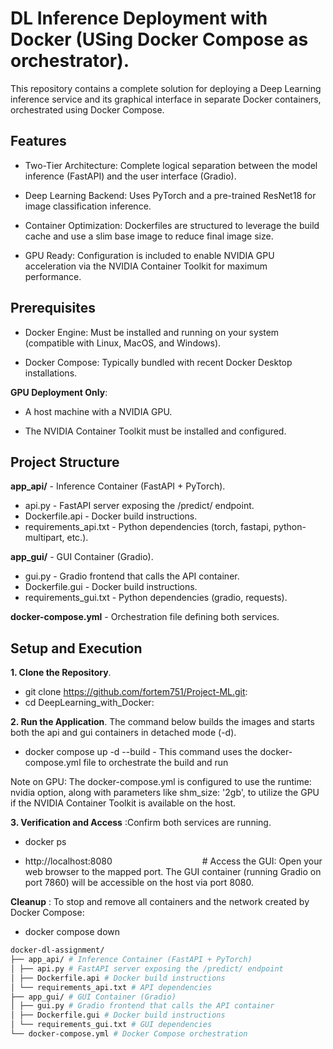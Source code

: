 # DL Inference Deployment with Docker (USing Docker Compose as orchestrator).

This repository contains a complete solution for deploying a Deep Learning inference service and its graphical interface in separate Docker containers, orchestrated using Docker Compose.

## Features

- Two-Tier Architecture: Complete logical separation between the model inference (FastAPI) and the user interface (Gradio).

- Deep Learning Backend: Uses PyTorch and a pre-trained ResNet18 for image classification inference.

- Container Optimization: Dockerfiles are structured to leverage the build cache and use a slim base image to reduce final image size.

- GPU Ready: Configuration is included to enable NVIDIA GPU acceleration via the NVIDIA Container Toolkit for maximum performance.

## Prerequisites

- Docker Engine: Must be installed and running on your system (compatible with Linux, MacOS, and Windows).

- Docker Compose: Typically bundled with recent Docker Desktop installations.

**GPU Deployment Only**:

- A host machine with a NVIDIA GPU.

- The NVIDIA Container Toolkit must be installed and configured.


## Project Structure

**app_api/**             - Inference Container (FastAPI + PyTorch).
- api.py                 - FastAPI server exposing the /predict/ endpoint.
- Dockerfile.api         - Docker build instructions.
- requirements_api.txt   - Python dependencies (torch, fastapi, python-multipart, etc.).

**app_gui/**             - GUI Container (Gradio).
- gui.py                 - Gradio frontend that calls the API container.
- Dockerfile.gui         - Docker build instructions.
- requirements_gui.txt   - Python dependencies (gradio, requests).

**docker-compose.yml**   - Orchestration file defining both services.

## Setup and Execution
**1. Clone the Repository**.

- git clone https://github.com/fortem751/Project-ML.git:
- cd DeepLearning_with_Docker:

**2. Run the Application**.
The command below builds the images and starts both the api and gui containers in detached mode (-d).

- docker compose up -d --build - This command uses the docker-compose.yml file to orchestrate the build and run

Note on GPU: The docker-compose.yml is configured to use the runtime: nvidia option, along with parameters like shm_size: '2gb', to utilize the GPU if the NVIDIA Container Toolkit is available on the host.

**3. Verification and Access** :Confirm both services are running.

- docker ps

- http://localhost:8080&emsp;&emsp;&emsp;&emsp;&emsp;&emsp;&emsp;&emsp;&emsp;&emsp; # Access the GUI: Open your web browser to the mapped port. The GUI container (running Gradio on port 7860) will be accessible on the host via port 8080.

**Cleanup** : To stop and remove all containers and the network created by Docker Compose:

- docker compose down

```bash
docker-dl-assignment/
├── app_api/ # Inference Container (FastAPI + PyTorch)
│ ├── api.py # FastAPI server exposing the /predict/ endpoint
│ ├── Dockerfile.api # Docker build instructions
│ └── requirements_api.txt # API dependencies
├── app_gui/ # GUI Container (Gradio)
│ ├── gui.py # Gradio frontend that calls the API container
│ ├── Dockerfile.gui # Docker build instructions
│ └── requirements_gui.txt # GUI dependencies
└── docker-compose.yml # Docker Compose orchestration




